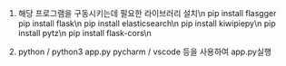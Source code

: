 1. 해당 프로그램을 구동시키는데 필요한 라이브러리 설치\n
   pip install flasgger\
   pip install flask\n
   pip install elasticsearch\n
   pip install kiwipiepy\n
   pip install pytz\n
   pip install flask-cors\n
   
2. python / python3 app.py
   pycharm / vscode 등을 사용하여 app.py실행
